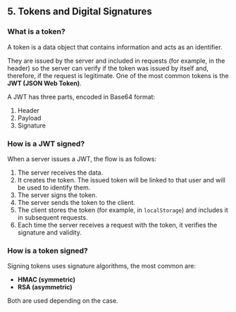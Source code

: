 ## 5. Tokens and Digital Signatures

### What is a token?

A token is a data object that contains information and acts as an identifier.

They are issued by the server and included in requests (for example, in the header) so the server can verify if the token was issued by itself and, therefore, if the request is legitimate. One of the most common tokens is the **JWT (JSON Web Token)**.

A JWT has three parts, encoded in Base64 format:

1. Header  
2. Payload  
3. Signature

### How is a JWT signed?

When a server issues a JWT, the flow is as follows:

1. The server receives the data.  
2. It creates the token. The issued token will be linked to that user and will be used to identify them.  
3. The server signs the token.  
4. The server sends the token to the client.  
5. The client stores the token (for example, in `localStorage`) and includes it in subsequent requests.  
6. Each time the server receives a request with the token, it verifies the signature and validity.

### How is a token signed?

Signing tokens uses signature algorithms, the most common are:

- **HMAC (symmetric)**  
- **RSA (asymmetric)**  

Both are used depending on the case.
